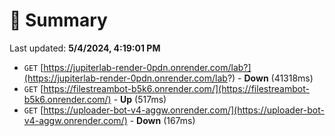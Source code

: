 # 📖 Summary
Last updated: **5/4/2024, 4:19:01 PM**

- `GET` [https://jupiterlab-render-0pdn.onrender.com/lab?](https://jupiterlab-render-0pdn.onrender.com/lab?) - **Down** (41318ms)
- `GET` [https://filestreambot-b5k6.onrender.com/](https://filestreambot-b5k6.onrender.com/) - **Up** (517ms)
- `GET` [https://uploader-bot-v4-aggw.onrender.com/](https://uploader-bot-v4-aggw.onrender.com/) - **Down** (167ms)
